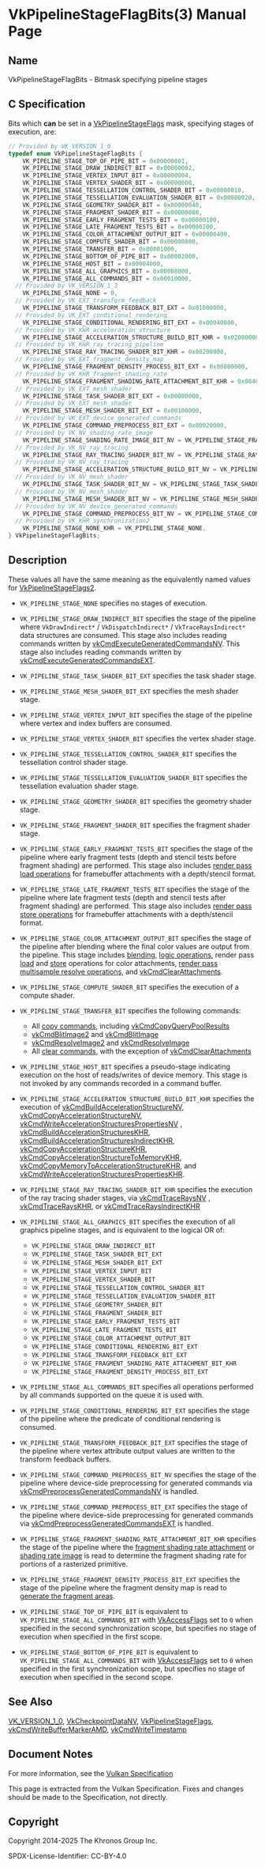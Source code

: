 # VkPipelineStageFlagBits(3) Manual Page

## Name

VkPipelineStageFlagBits - Bitmask specifying pipeline stages



## [](#_c_specification)C Specification

Bits which **can** be set in a [VkPipelineStageFlags](https://registry.khronos.org/vulkan/specs/latest/man/html/VkPipelineStageFlags.html) mask, specifying stages of execution, are:

```c++
// Provided by VK_VERSION_1_0
typedef enum VkPipelineStageFlagBits {
    VK_PIPELINE_STAGE_TOP_OF_PIPE_BIT = 0x00000001,
    VK_PIPELINE_STAGE_DRAW_INDIRECT_BIT = 0x00000002,
    VK_PIPELINE_STAGE_VERTEX_INPUT_BIT = 0x00000004,
    VK_PIPELINE_STAGE_VERTEX_SHADER_BIT = 0x00000008,
    VK_PIPELINE_STAGE_TESSELLATION_CONTROL_SHADER_BIT = 0x00000010,
    VK_PIPELINE_STAGE_TESSELLATION_EVALUATION_SHADER_BIT = 0x00000020,
    VK_PIPELINE_STAGE_GEOMETRY_SHADER_BIT = 0x00000040,
    VK_PIPELINE_STAGE_FRAGMENT_SHADER_BIT = 0x00000080,
    VK_PIPELINE_STAGE_EARLY_FRAGMENT_TESTS_BIT = 0x00000100,
    VK_PIPELINE_STAGE_LATE_FRAGMENT_TESTS_BIT = 0x00000200,
    VK_PIPELINE_STAGE_COLOR_ATTACHMENT_OUTPUT_BIT = 0x00000400,
    VK_PIPELINE_STAGE_COMPUTE_SHADER_BIT = 0x00000800,
    VK_PIPELINE_STAGE_TRANSFER_BIT = 0x00001000,
    VK_PIPELINE_STAGE_BOTTOM_OF_PIPE_BIT = 0x00002000,
    VK_PIPELINE_STAGE_HOST_BIT = 0x00004000,
    VK_PIPELINE_STAGE_ALL_GRAPHICS_BIT = 0x00008000,
    VK_PIPELINE_STAGE_ALL_COMMANDS_BIT = 0x00010000,
  // Provided by VK_VERSION_1_3
    VK_PIPELINE_STAGE_NONE = 0,
  // Provided by VK_EXT_transform_feedback
    VK_PIPELINE_STAGE_TRANSFORM_FEEDBACK_BIT_EXT = 0x01000000,
  // Provided by VK_EXT_conditional_rendering
    VK_PIPELINE_STAGE_CONDITIONAL_RENDERING_BIT_EXT = 0x00040000,
  // Provided by VK_KHR_acceleration_structure
    VK_PIPELINE_STAGE_ACCELERATION_STRUCTURE_BUILD_BIT_KHR = 0x02000000,
  // Provided by VK_KHR_ray_tracing_pipeline
    VK_PIPELINE_STAGE_RAY_TRACING_SHADER_BIT_KHR = 0x00200000,
  // Provided by VK_EXT_fragment_density_map
    VK_PIPELINE_STAGE_FRAGMENT_DENSITY_PROCESS_BIT_EXT = 0x00800000,
  // Provided by VK_KHR_fragment_shading_rate
    VK_PIPELINE_STAGE_FRAGMENT_SHADING_RATE_ATTACHMENT_BIT_KHR = 0x00400000,
  // Provided by VK_EXT_mesh_shader
    VK_PIPELINE_STAGE_TASK_SHADER_BIT_EXT = 0x00080000,
  // Provided by VK_EXT_mesh_shader
    VK_PIPELINE_STAGE_MESH_SHADER_BIT_EXT = 0x00100000,
  // Provided by VK_EXT_device_generated_commands
    VK_PIPELINE_STAGE_COMMAND_PREPROCESS_BIT_EXT = 0x00020000,
  // Provided by VK_NV_shading_rate_image
    VK_PIPELINE_STAGE_SHADING_RATE_IMAGE_BIT_NV = VK_PIPELINE_STAGE_FRAGMENT_SHADING_RATE_ATTACHMENT_BIT_KHR,
  // Provided by VK_NV_ray_tracing
    VK_PIPELINE_STAGE_RAY_TRACING_SHADER_BIT_NV = VK_PIPELINE_STAGE_RAY_TRACING_SHADER_BIT_KHR,
  // Provided by VK_NV_ray_tracing
    VK_PIPELINE_STAGE_ACCELERATION_STRUCTURE_BUILD_BIT_NV = VK_PIPELINE_STAGE_ACCELERATION_STRUCTURE_BUILD_BIT_KHR,
  // Provided by VK_NV_mesh_shader
    VK_PIPELINE_STAGE_TASK_SHADER_BIT_NV = VK_PIPELINE_STAGE_TASK_SHADER_BIT_EXT,
  // Provided by VK_NV_mesh_shader
    VK_PIPELINE_STAGE_MESH_SHADER_BIT_NV = VK_PIPELINE_STAGE_MESH_SHADER_BIT_EXT,
  // Provided by VK_NV_device_generated_commands
    VK_PIPELINE_STAGE_COMMAND_PREPROCESS_BIT_NV = VK_PIPELINE_STAGE_COMMAND_PREPROCESS_BIT_EXT,
  // Provided by VK_KHR_synchronization2
    VK_PIPELINE_STAGE_NONE_KHR = VK_PIPELINE_STAGE_NONE,
} VkPipelineStageFlagBits;
```

## [](#_description)Description

These values all have the same meaning as the equivalently named values for [VkPipelineStageFlags2](https://registry.khronos.org/vulkan/specs/latest/man/html/VkPipelineStageFlags2.html).

- `VK_PIPELINE_STAGE_NONE` specifies no stages of execution.
- `VK_PIPELINE_STAGE_DRAW_INDIRECT_BIT` specifies the stage of the pipeline where `VkDrawIndirect*` / `VkDispatchIndirect*` / `VkTraceRaysIndirect*` data structures are consumed. This stage also includes reading commands written by [vkCmdExecuteGeneratedCommandsNV](https://registry.khronos.org/vulkan/specs/latest/man/html/vkCmdExecuteGeneratedCommandsNV.html). This stage also includes reading commands written by [vkCmdExecuteGeneratedCommandsEXT](https://registry.khronos.org/vulkan/specs/latest/man/html/vkCmdExecuteGeneratedCommandsEXT.html).
- `VK_PIPELINE_STAGE_TASK_SHADER_BIT_EXT` specifies the task shader stage.
- `VK_PIPELINE_STAGE_MESH_SHADER_BIT_EXT` specifies the mesh shader stage.
- `VK_PIPELINE_STAGE_VERTEX_INPUT_BIT` specifies the stage of the pipeline where vertex and index buffers are consumed.
- `VK_PIPELINE_STAGE_VERTEX_SHADER_BIT` specifies the vertex shader stage.
- `VK_PIPELINE_STAGE_TESSELLATION_CONTROL_SHADER_BIT` specifies the tessellation control shader stage.
- `VK_PIPELINE_STAGE_TESSELLATION_EVALUATION_SHADER_BIT` specifies the tessellation evaluation shader stage.
- `VK_PIPELINE_STAGE_GEOMETRY_SHADER_BIT` specifies the geometry shader stage.
- `VK_PIPELINE_STAGE_FRAGMENT_SHADER_BIT` specifies the fragment shader stage.
- `VK_PIPELINE_STAGE_EARLY_FRAGMENT_TESTS_BIT` specifies the stage of the pipeline where early fragment tests (depth and stencil tests before fragment shading) are performed. This stage also includes [render pass load operations](https://registry.khronos.org/vulkan/specs/latest/html/vkspec.html#renderpass-load-operations) for framebuffer attachments with a depth/stencil format.
- `VK_PIPELINE_STAGE_LATE_FRAGMENT_TESTS_BIT` specifies the stage of the pipeline where late fragment tests (depth and stencil tests after fragment shading) are performed. This stage also includes [render pass store operations](https://registry.khronos.org/vulkan/specs/latest/html/vkspec.html#renderpass-store-operations) for framebuffer attachments with a depth/stencil format.
- `VK_PIPELINE_STAGE_COLOR_ATTACHMENT_OUTPUT_BIT` specifies the stage of the pipeline after blending where the final color values are output from the pipeline. This stage includes [blending](https://registry.khronos.org/vulkan/specs/latest/html/vkspec.html#framebuffer-blending), [logic operations](https://registry.khronos.org/vulkan/specs/latest/html/vkspec.html#framebuffer-logicop), render pass [load](https://registry.khronos.org/vulkan/specs/latest/html/vkspec.html#renderpass-load-operations) and [store](https://registry.khronos.org/vulkan/specs/latest/html/vkspec.html#renderpass-store-operations) operations for color attachments, [render pass multisample resolve operations](https://registry.khronos.org/vulkan/specs/latest/html/vkspec.html#renderpass-resolve-operations), and [vkCmdClearAttachments](https://registry.khronos.org/vulkan/specs/latest/man/html/vkCmdClearAttachments.html).
- `VK_PIPELINE_STAGE_COMPUTE_SHADER_BIT` specifies the execution of a compute shader.
- []()`VK_PIPELINE_STAGE_TRANSFER_BIT` specifies the following commands:
  
  - All [copy commands](https://registry.khronos.org/vulkan/specs/latest/html/vkspec.html#copies), including [vkCmdCopyQueryPoolResults](https://registry.khronos.org/vulkan/specs/latest/man/html/vkCmdCopyQueryPoolResults.html)
  - [vkCmdBlitImage2](https://registry.khronos.org/vulkan/specs/latest/man/html/vkCmdBlitImage2.html) and [vkCmdBlitImage](https://registry.khronos.org/vulkan/specs/latest/man/html/vkCmdBlitImage.html)
  - [vkCmdResolveImage2](https://registry.khronos.org/vulkan/specs/latest/man/html/vkCmdResolveImage2.html) and [vkCmdResolveImage](https://registry.khronos.org/vulkan/specs/latest/man/html/vkCmdResolveImage.html)
  - All [clear commands](https://registry.khronos.org/vulkan/specs/latest/html/vkspec.html#clears), with the exception of [vkCmdClearAttachments](https://registry.khronos.org/vulkan/specs/latest/man/html/vkCmdClearAttachments.html)
- `VK_PIPELINE_STAGE_HOST_BIT` specifies a pseudo-stage indicating execution on the host of reads/writes of device memory. This stage is not invoked by any commands recorded in a command buffer.
- `VK_PIPELINE_STAGE_ACCELERATION_STRUCTURE_BUILD_BIT_KHR` specifies the execution of [vkCmdBuildAccelerationStructureNV](https://registry.khronos.org/vulkan/specs/latest/man/html/vkCmdBuildAccelerationStructureNV.html), [vkCmdCopyAccelerationStructureNV](https://registry.khronos.org/vulkan/specs/latest/man/html/vkCmdCopyAccelerationStructureNV.html), [vkCmdWriteAccelerationStructuresPropertiesNV](https://registry.khronos.org/vulkan/specs/latest/man/html/vkCmdWriteAccelerationStructuresPropertiesNV.html) , [vkCmdBuildAccelerationStructuresKHR](https://registry.khronos.org/vulkan/specs/latest/man/html/vkCmdBuildAccelerationStructuresKHR.html), [vkCmdBuildAccelerationStructuresIndirectKHR](https://registry.khronos.org/vulkan/specs/latest/man/html/vkCmdBuildAccelerationStructuresIndirectKHR.html), [vkCmdCopyAccelerationStructureKHR](https://registry.khronos.org/vulkan/specs/latest/man/html/vkCmdCopyAccelerationStructureKHR.html), [vkCmdCopyAccelerationStructureToMemoryKHR](https://registry.khronos.org/vulkan/specs/latest/man/html/vkCmdCopyAccelerationStructureToMemoryKHR.html), [vkCmdCopyMemoryToAccelerationStructureKHR](https://registry.khronos.org/vulkan/specs/latest/man/html/vkCmdCopyMemoryToAccelerationStructureKHR.html), and [vkCmdWriteAccelerationStructuresPropertiesKHR](https://registry.khronos.org/vulkan/specs/latest/man/html/vkCmdWriteAccelerationStructuresPropertiesKHR.html).
- `VK_PIPELINE_STAGE_RAY_TRACING_SHADER_BIT_KHR` specifies the execution of the ray tracing shader stages, via [vkCmdTraceRaysNV](https://registry.khronos.org/vulkan/specs/latest/man/html/vkCmdTraceRaysNV.html) , [vkCmdTraceRaysKHR](https://registry.khronos.org/vulkan/specs/latest/man/html/vkCmdTraceRaysKHR.html), or [vkCmdTraceRaysIndirectKHR](https://registry.khronos.org/vulkan/specs/latest/man/html/vkCmdTraceRaysIndirectKHR.html)
- `VK_PIPELINE_STAGE_ALL_GRAPHICS_BIT` specifies the execution of all graphics pipeline stages, and is equivalent to the logical OR of:
  
  - `VK_PIPELINE_STAGE_DRAW_INDIRECT_BIT`
  - `VK_PIPELINE_STAGE_TASK_SHADER_BIT_EXT`
  - `VK_PIPELINE_STAGE_MESH_SHADER_BIT_EXT`
  - `VK_PIPELINE_STAGE_VERTEX_INPUT_BIT`
  - `VK_PIPELINE_STAGE_VERTEX_SHADER_BIT`
  - `VK_PIPELINE_STAGE_TESSELLATION_CONTROL_SHADER_BIT`
  - `VK_PIPELINE_STAGE_TESSELLATION_EVALUATION_SHADER_BIT`
  - `VK_PIPELINE_STAGE_GEOMETRY_SHADER_BIT`
  - `VK_PIPELINE_STAGE_FRAGMENT_SHADER_BIT`
  - `VK_PIPELINE_STAGE_EARLY_FRAGMENT_TESTS_BIT`
  - `VK_PIPELINE_STAGE_LATE_FRAGMENT_TESTS_BIT`
  - `VK_PIPELINE_STAGE_COLOR_ATTACHMENT_OUTPUT_BIT`
  - `VK_PIPELINE_STAGE_CONDITIONAL_RENDERING_BIT_EXT`
  - `VK_PIPELINE_STAGE_TRANSFORM_FEEDBACK_BIT_EXT`
  - `VK_PIPELINE_STAGE_FRAGMENT_SHADING_RATE_ATTACHMENT_BIT_KHR`
  - `VK_PIPELINE_STAGE_FRAGMENT_DENSITY_PROCESS_BIT_EXT`
- `VK_PIPELINE_STAGE_ALL_COMMANDS_BIT` specifies all operations performed by all commands supported on the queue it is used with.
- `VK_PIPELINE_STAGE_CONDITIONAL_RENDERING_BIT_EXT` specifies the stage of the pipeline where the predicate of conditional rendering is consumed.
- `VK_PIPELINE_STAGE_TRANSFORM_FEEDBACK_BIT_EXT` specifies the stage of the pipeline where vertex attribute output values are written to the transform feedback buffers.
- `VK_PIPELINE_STAGE_COMMAND_PREPROCESS_BIT_NV` specifies the stage of the pipeline where device-side preprocessing for generated commands via [vkCmdPreprocessGeneratedCommandsNV](https://registry.khronos.org/vulkan/specs/latest/man/html/vkCmdPreprocessGeneratedCommandsNV.html) is handled.
- `VK_PIPELINE_STAGE_COMMAND_PREPROCESS_BIT_EXT` specifies the stage of the pipeline where device-side preprocessing for generated commands via [vkCmdPreprocessGeneratedCommandsEXT](https://registry.khronos.org/vulkan/specs/latest/man/html/vkCmdPreprocessGeneratedCommandsEXT.html) is handled.
- `VK_PIPELINE_STAGE_FRAGMENT_SHADING_RATE_ATTACHMENT_BIT_KHR` specifies the stage of the pipeline where the [fragment shading rate attachment](https://registry.khronos.org/vulkan/specs/latest/html/vkspec.html#primsrast-fragment-shading-rate-attachment) or [shading rate image](https://registry.khronos.org/vulkan/specs/latest/html/vkspec.html#primsrast-shading-rate-image) is read to determine the fragment shading rate for portions of a rasterized primitive.
- `VK_PIPELINE_STAGE_FRAGMENT_DENSITY_PROCESS_BIT_EXT` specifies the stage of the pipeline where the fragment density map is read to [generate the fragment areas](https://registry.khronos.org/vulkan/specs/latest/html/vkspec.html#fragmentdensitymapops).
- `VK_PIPELINE_STAGE_TOP_OF_PIPE_BIT` is equivalent to `VK_PIPELINE_STAGE_ALL_COMMANDS_BIT` with [VkAccessFlags](https://registry.khronos.org/vulkan/specs/latest/man/html/VkAccessFlags.html) set to `0` when specified in the second synchronization scope, but specifies no stage of execution when specified in the first scope.
- `VK_PIPELINE_STAGE_BOTTOM_OF_PIPE_BIT` is equivalent to `VK_PIPELINE_STAGE_ALL_COMMANDS_BIT` with [VkAccessFlags](https://registry.khronos.org/vulkan/specs/latest/man/html/VkAccessFlags.html) set to `0` when specified in the first synchronization scope, but specifies no stage of execution when specified in the second scope.

## [](#_see_also)See Also

[VK\_VERSION\_1\_0](https://registry.khronos.org/vulkan/specs/latest/man/html/VK_VERSION_1_0.html), [VkCheckpointDataNV](https://registry.khronos.org/vulkan/specs/latest/man/html/VkCheckpointDataNV.html), [VkPipelineStageFlags](https://registry.khronos.org/vulkan/specs/latest/man/html/VkPipelineStageFlags.html), [vkCmdWriteBufferMarkerAMD](https://registry.khronos.org/vulkan/specs/latest/man/html/vkCmdWriteBufferMarkerAMD.html), [vkCmdWriteTimestamp](https://registry.khronos.org/vulkan/specs/latest/man/html/vkCmdWriteTimestamp.html)

## [](#_document_notes)Document Notes

For more information, see the [Vulkan Specification](https://registry.khronos.org/vulkan/specs/latest/html/vkspec.html#VkPipelineStageFlagBits)

This page is extracted from the Vulkan Specification. Fixes and changes should be made to the Specification, not directly.

## [](#_copyright)Copyright

Copyright 2014-2025 The Khronos Group Inc.

SPDX-License-Identifier: CC-BY-4.0